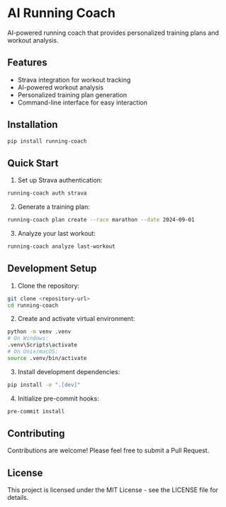 # AI Running Coach

AI-powered running coach that provides personalized training plans and workout analysis.

## Features

- Strava integration for workout tracking
- AI-powered workout analysis
- Personalized training plan generation
- Command-line interface for easy interaction

## Installation

```bash
pip install running-coach
```

## Quick Start

1. Set up Strava authentication:
```bash
running-coach auth strava
```

2. Generate a training plan:
```bash
running-coach plan create --race marathon --date 2024-09-01
```

3. Analyze your last workout:
```bash
running-coach analyze last-workout
```

## Development Setup

1. Clone the repository:
```bash
git clone <repository-url>
cd running-coach
```

2. Create and activate virtual environment:
```bash
python -m venv .venv
# On Windows:
.venv\Scripts\activate
# On Unix/macOS:
source .venv/bin/activate
```

3. Install development dependencies:
```bash
pip install -e ".[dev]"
```

4. Initialize pre-commit hooks:
```bash
pre-commit install
```

## Contributing

Contributions are welcome! Please feel free to submit a Pull Request.

## License

This project is licensed under the MIT License - see the LICENSE file for details.
